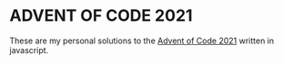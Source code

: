 # ADVENT OF CODE 2021

These are my personal solutions to the [Advent of Code 2021](https://adventofcode.com/2021) written in javascript.
